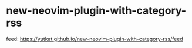 # new-neovim-plugin-with-category-rss

feed: https://yutkat.github.io/new-neovim-plugin-with-category-rss/feed
